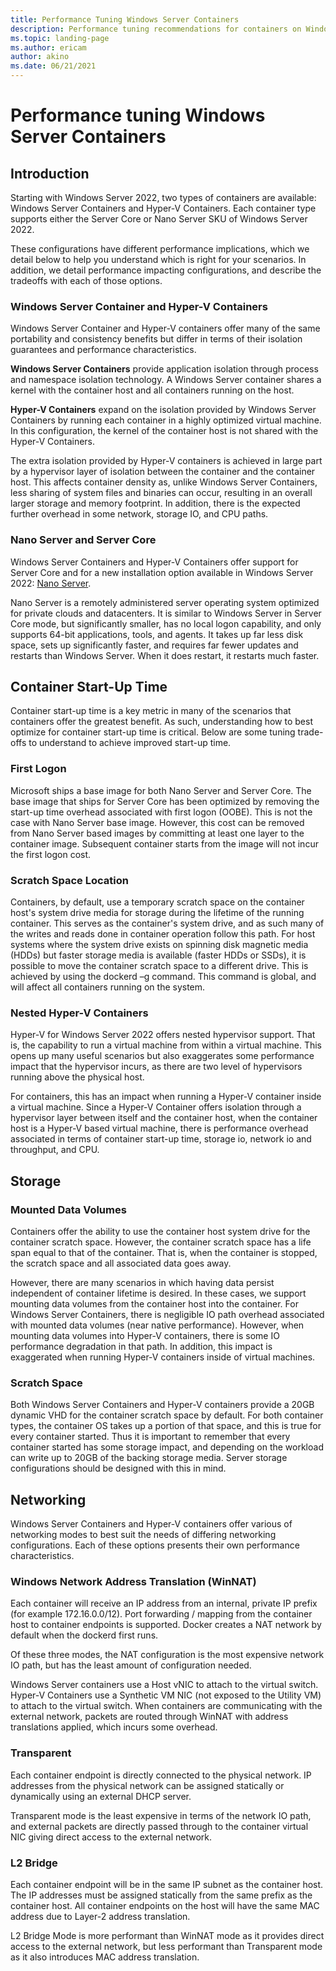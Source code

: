 ```yaml
---
title: Performance Tuning Windows Server Containers
description: Performance tuning recommendations for containers on Windows Server 2022
ms.topic: landing-page
ms.author: ericam
author: akino
ms.date: 06/21/2021
---
```


# Performance tuning Windows Server Containers

## Introduction
Starting with Windows Server 2022, two types of containers are available: Windows Server Containers and Hyper-V Containers. Each container type supports either the Server Core or Nano Server SKU of Windows Server 2022.

These configurations have different performance implications, which we detail below to help you understand which is right for your scenarios. In addition, we detail performance impacting configurations, and describe the tradeoffs with each of those options.

### Windows Server Container and Hyper-V Containers
Windows Server Container and Hyper-V containers offer many of the same portability and consistency benefits but differ in terms of their isolation guarantees and performance characteristics.

**Windows Server Containers** provide application isolation through process and namespace isolation technology. A Windows Server container shares a kernel with the container host and all containers running on the host.

**Hyper-V Containers** expand on the isolation provided by Windows Server Containers by running each container in a highly optimized virtual machine. In this configuration, the kernel of the container host is not shared with the Hyper-V Containers.

The extra isolation provided by Hyper-V containers is achieved in large part by a hypervisor layer of isolation between the container and the container host. This affects container density as, unlike Windows Server Containers, less sharing of system files and binaries can occur, resulting in an overall larger storage and memory footprint. In addition, there is the expected further overhead in some network, storage IO, and CPU paths.

### Nano Server and Server Core
Windows Server Containers and Hyper-V Containers offer support for Server Core and for a new installation option available in Windows Server 2022: [Nano Server](../../../../get-started/Nano-Server-Quick-Start.md).

Nano Server is a remotely administered server operating system optimized for private clouds and datacenters. It is similar to Windows Server in Server Core mode, but significantly smaller, has no local logon capability, and only supports 64-bit applications, tools, and agents. It takes up far less disk space, sets up significantly faster, and requires far fewer updates and restarts than Windows Server. When it does restart, it restarts much faster. 

## Container Start-Up Time
Container start-up time is a key metric in many of the scenarios that containers offer the greatest benefit. As such, understanding how to best optimize for container start-up time is critical. Below are some tuning trade-offs to understand to achieve improved start-up time.

### First Logon
Microsoft ships a base image for both Nano Server and Server Core. The base image that ships for Server Core has been optimized by removing the start-up time overhead associated with first logon (OOBE). This is not the case with Nano Server base image. However, this cost can be removed from Nano Server based images by committing at least one layer to the container image. Subsequent container starts from the image will not incur the first logon cost.
### Scratch Space Location

Containers, by default, use a temporary scratch space on the container host's system drive media for storage during the lifetime of the running container. This serves as the container's system drive, and as such many of the writes and reads done in container operation follow this path. For host systems where the system drive exists on spinning disk magnetic media (HDDs) but faster storage media is available (faster HDDs or SSDs), it is possible to move the container scratch space to a different drive. This is achieved by using the dockerd –g command. This command is global, and will affect all containers running on the system.

### Nested Hyper-V Containers
Hyper-V for Windows Server 2022 offers nested hypervisor support. That is, the capability to run a virtual machine from within a virtual machine. This opens up many useful scenarios but also exaggerates some performance impact that the hypervisor incurs, as there are two level of hypervisors running above the physical host.

For containers, this has an impact when running a Hyper-V container inside a virtual machine. Since a Hyper-V Container offers isolation through a hypervisor layer between itself and the container host, when the container host is a Hyper-V based virtual machine, there is performance overhead associated in terms of container start-up time, storage io, network io and throughput, and CPU.

## Storage
### Mounted Data Volumes

Containers offer the ability to use the container host system drive for the container scratch space. However, the container scratch space has a life span equal to that of the container. That is, when the container is stopped, the scratch space and all associated data goes away.

However, there are many scenarios in which having data persist independent of container lifetime is desired. In these cases, we support mounting data volumes from the container host into the container. For Windows Server Containers, there is negligible IO path overhead associated with mounted data volumes (near native performance). However, when mounting data volumes into Hyper-V containers, there is some IO performance degradation in that path. In addition, this impact is exaggerated when running Hyper-V containers inside of virtual machines.

### Scratch Space

Both Windows Server Containers and Hyper-V containers provide a 20GB dynamic VHD for the container scratch space by default. For both container types, the container OS takes up a portion of that space, and this is true for every container started. Thus it is important to remember that every container started has some storage impact, and depending on the workload can write up to 20GB of the backing storage media. Server storage configurations should be designed with this in mind.

## Networking
Windows Server Containers and Hyper-V containers offer various of networking modes to best suit the needs of differing networking configurations. Each of these options presents their own performance characteristics.

### Windows Network Address Translation (WinNAT)

Each container will receive an IP address from an internal, private IP prefix (for example 172.16.0.0/12). Port forwarding / mapping from the container host to container endpoints is supported. Docker creates a NAT network by default when the dockerd first runs.

Of these three modes, the NAT configuration is the most expensive network IO path, but has the least amount of configuration needed.

Windows Server containers use a Host vNIC to attach to the virtual switch. Hyper-V Containers use a Synthetic VM NIC (not exposed to the Utility VM) to attach to the virtual switch. When containers are communicating with the external network, packets are routed through WinNAT with address translations applied, which incurs some overhead.

### Transparent

Each container endpoint is directly connected to the physical network. IP addresses from the physical network can be assigned statically or dynamically using an external DHCP server.

Transparent mode is the least expensive in terms of the network IO path, and external packets are directly passed through to the container virtual NIC giving direct access to the external network.

### L2 Bridge
Each container endpoint will be in the same IP subnet as the container host. The IP addresses must be assigned statically from the same prefix as the container host. All container endpoints on the host will have the same MAC address due to Layer-2 address translation.

L2 Bridge Mode is more performant than WinNAT mode as it provides direct access to the external network, but less performant than Transparent mode as it also introduces MAC address translation.




